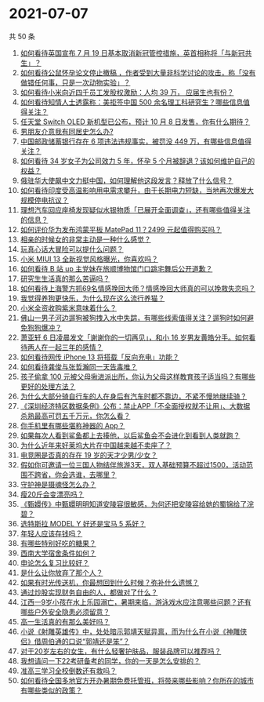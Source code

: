 # 2021-07-07

共 50 条

<!-- BEGIN -->
<!-- 最后更新时间 Wed Jul 07 2021 00:02:38 GMT+0800 (China Standard Time) -->

1. [如何看待英国宣布 7 月 19
   日基本取消新冠管控措施，英首相称将「与新冠共生」？](https://www.zhihu.com/question/470344047)
2. [如何看待公鼠怀孕论文停止撤稿
   ，作者受到大量非科学讨论的攻击，称「没有做错任何事，只是一次动物实验」？](https://www.zhihu.com/question/470229957)
3. [如何看待小米向近四千员工发股权激励：人均 39 万，
   应届生也有份？](https://www.zhihu.com/question/469594067)
4. [如何看待知情人士透露称：美拒签中国 500
   余名理工科研究生？哪些信息值得关注？](https://www.zhihu.com/question/470412737)
5. [任天堂 Switch OLED 新机型已公布，预计 10 月 8
   日发售，你有什么期待？](https://www.zhihu.com/question/470508101)
6. [男朋友介意我有同居史怎么办?](https://www.zhihu.com/question/465458023)
7. [中国邮政储蓄银行存在 6 项违法违规事实，被罚没 449
   万，有哪些信息值得关注？](https://www.zhihu.com/question/470180715)
8. [如何看待 34 岁女子为公司效力 5 年，怀孕 5
   个月被辞退？该如何维护自己的权益？](https://www.zhihu.com/question/470346433)
9. [俄驻华大使飙中文力挺中国，如何理解他这段发言？释放了什么信号？](https://www.zhihu.com/question/470377945)
10. [如何看待印度受高温影响用电需求攀升，由于长期电力短缺，当地再次爆发大规模停电抗议？](https://www.zhihu.com/question/469940844)
11. [理想汽车回应座椅发现疑似水银物质「已展开全面调查」，还有哪些值得关注的信息？](https://www.zhihu.com/question/470160887)
12. [如何评价华为发布鸿蒙平板 MatePad 11？2499
    元起值得购买吗？](https://www.zhihu.com/question/470432841)
13. [相亲的时候女的非常主动是一种什么感觉？](https://www.zhihu.com/question/266053826)
14. [玩真心话大冒险可以提什么问题？](https://www.zhihu.com/question/294716319)
15. [小米 MIUI 13 全新视觉风格曝光，你喜欢吗？](https://www.zhihu.com/question/466812715)
16. [如何看待 B 站 up 主党妹在旅顺博物馆门口跳宅舞后公开道歉？](https://www.zhihu.com/question/469738970)
17. [研究生生活真的那么苦逼吗？](https://www.zhihu.com/question/379267365)
18. [如何看待上海警方抓69名情感挽回大师？情感挽回大师真的可以挽救失恋吗？](https://www.zhihu.com/question/470420822)
19. [我觉得养狗更快乐，为什么现在这么流行养猫？](https://www.zhihu.com/question/460463800)
20. [小米全资收购紫米意味着什么？](https://www.zhihu.com/question/470091421)
21. [佛山一男子河边遛狗被狗拽入水中失踪，有哪些线索值得关注？遛狗时如何避免狗狗爆冲？](https://www.zhihu.com/question/470186017)
22. [萧亚轩 6 日凌晨发文「谢谢你的一切再见」，和小 16
    岁男友黄皓分手。如何看待两人在一起三年的感情？](https://www.zhihu.com/question/470346487)
23. [如何看待网传 iPhone 13 将搭载「反向充电」功能？](https://www.zhihu.com/question/470137767)
24. [如何看待龚俊与张哲瀚同一天告毒唯？](https://www.zhihu.com/question/470431847)
25. [孩子偷拿 100
    元被父母揪进派出所，你认为父母这样教育孩子适当吗？有哪些更好的处理方法？](https://www.zhihu.com/question/470336455)
26. [为什么大部分骑自行车的人在身后有汽车时都不靠边，不紧不慢地继续骑？](https://www.zhihu.com/question/348195449)
27. [《深圳经济特区数据条例》公布：禁止APP「不全面授权就不让用」、大数据杀熟最高可罚五千万元，你怎么看？](https://www.zhihu.com/question/470388378)
28. [你手机里有哪些堪称神器的 App？](https://www.zhihu.com/question/52060765)
29. [如果每次人看到鲨鱼都上去揍他，以后鲨鱼会不会进化到看到人类就跑？](https://www.zhihu.com/question/469388304)
30. [为什么近年来好莱坞大片在中国越来越不卖座了？](https://www.zhihu.com/question/268982964)
31. [电竞圈是否真的存在 19 岁的天才少男/少女？](https://www.zhihu.com/question/468717638)
32. [假如你可邀请一位三国人物结伴旅游3天，双人基础预算不超过1500，活动范围不跨省，你会选谁，去哪里？](https://www.zhihu.com/question/470158957)
33. [守护神是摄魂怪怎么办？](https://www.zhihu.com/question/467796681)
34. [瘦20斤会变漂亮吗？](https://www.zhihu.com/question/392591592)
35. [《甄嬛传》中甄嬛明明知道安陵容很敏感，为何还把安陵容给她的蜀锦给了浣碧？](https://www.zhihu.com/question/325114276)
36. [选特斯拉 MODEL Y 好还是宝马 5 系好？](https://www.zhihu.com/question/398893012)
37. [年轻人应该存钱吗？](https://www.zhihu.com/question/469208385)
38. [有哪些特别好吃的糖果？](https://www.zhihu.com/question/22631051)
39. [西南大学宿舍条件如何？](https://www.zhihu.com/question/46336332)
40. [申论怎么复习比较好？](https://www.zhihu.com/question/364463392)
41. [是什么让你放弃了那个人？](https://www.zhihu.com/question/466005898)
42. [如果有时光传送机，你最想回到什么时候？弥补什么遗憾？](https://www.zhihu.com/question/468426099)
43. [通过炒股实现财务自由的人，都做对了什么？](https://www.zhihu.com/question/463163458)
44. [江西一9岁小孩在水上乐园溺亡，暑期来临，游泳戏水应注意哪些问题？还有哪些户外安全隐患必须留意？](https://www.zhihu.com/question/470102221)
45. [高一生活真的有那么美好吗？](https://www.zhihu.com/question/412925978)
46. [小说《射雕英雄传》中，处处暗示郭靖天赋异禀，而为什么在小说《神雕侠侣》借周伯通的口说“郭靖还是笨”？](https://www.zhihu.com/question/469671460)
47. [对于20岁左右的女生，有什么轻奢护肤品，服装品牌可以推荐吗？](https://www.zhihu.com/question/26749750)
48. [我想请问一下22考研备考的同学，你的一天是怎么安排的？](https://www.zhihu.com/question/469051601)
49. [准高三学习全校倒数还有救吗？](https://www.zhihu.com/question/469983391)
50. [如何看待全国多地官方开办暑期免费托管班，将带来哪些影响？你所在的城市有哪些类似的政策？](https://www.zhihu.com/question/469495664)

<!-- END -->
